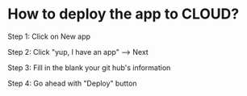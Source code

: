 # How to deploy the app to CLOUD?
 Step 1: Click on New app
 
 Step 2: Click "yup, I have an app" --> Next
 
 Step 3: Fill in the blank your git hub's information
 
 Step 4: Go ahead with "Deploy" button
